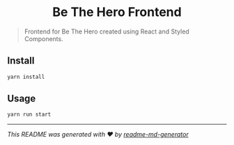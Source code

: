 <h1 align="center">Be The Hero Frontend</h1>

> Frontend for Be The Hero created using React and Styled Components.

## Install

```sh
yarn install
```

## Usage

```sh
yarn run start
```

***
_This README was generated with ❤️ by [readme-md-generator](https://github.com/kefranabg/readme-md-generator)_
